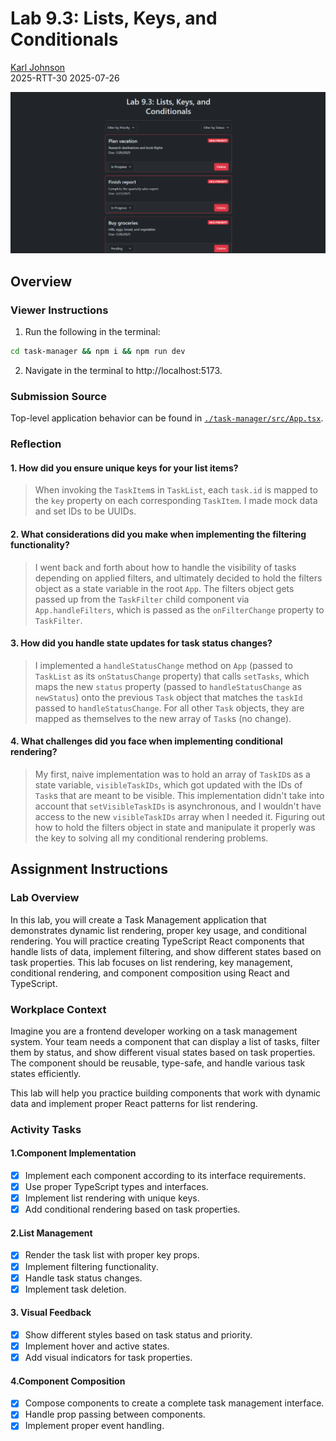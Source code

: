# Lab 9.3: Lists, Keys, and Conditionals

[Karl Johnson](https://github.com/hirekarl)  
2025-RTT-30
<time datetime="2025-07-26">2025-07-26</time>  

![Preview of browser display of Lab 9.3 with three High Priority tasks shown.](./preview.png)

## Overview
### Viewer Instructions
1. Run the following in the terminal:

```bash
cd task-manager && npm i && npm run dev
```

2. Navigate in the terminal to http://localhost:5173.

### Submission Source
Top-level application behavior can be found in [`./task-manager/src/App.tsx`](./task-manager/src/App.tsx).

### Reflection
#### 1. How did you ensure unique keys for your list items?
> When invoking the `TaskItem`s in `TaskList`, each `task.id` is mapped to the `key` property on each corresponding `TaskItem`. I made mock data and set IDs to be UUIDs.

#### 2. What considerations did you make when implementing the filtering functionality?
> I went back and forth about how to handle the visibility of tasks depending on applied filters, and ultimately decided to hold the filters object as a state variable in the root `App`. The filters object gets passed up from the `TaskFilter` child component via `App.handleFilters`, which is passed as the `onFilterChange` property to `TaskFilter`.

#### 3. How did you handle state updates for task status changes?
> I implemented a `handleStatusChange` method on `App` (passed to `TaskList` as its `onStatusChange` property) that calls `setTasks`, which maps the new `status` property (passed to `handleStatusChange` as `newStatus`) onto the previous `Task` object that matches the `taskId` passed to `handleStatusChange`. For all other `Task` objects, they are mapped as themselves to the new array of `Task`s (no change).

#### 4. What challenges did you face when implementing conditional rendering?
> My first, naive implementation was to hold an array of `TaskID`s as a state variable, `visibleTaskIDs`, which got updated with the IDs of `Task`s that are meant to be visible. This implementation didn't take into account that `setVisibleTaskIDs` is asynchronous, and I wouldn't have access to the new `visibleTaskIDs` array when I needed it. Figuring out how to hold the filters object in state and manipulate it properly was the key to solving all my conditional rendering problems.


## Assignment Instructions
### Lab Overview
In this lab, you will create a Task Management application that demonstrates dynamic list rendering, proper key usage, and conditional rendering. You will practice creating TypeScript React components that handle lists of data, implement filtering, and show different states based on task properties. This lab focuses on list rendering, key management, conditional rendering, and component composition using React and TypeScript.

### Workplace Context
Imagine you are a frontend developer working on a task management system. Your team needs a component that can display a list of tasks, filter them by status, and show different visual states based on task properties. The component should be reusable, type-safe, and handle various task states efficiently.

This lab will help you practice building components that work with dynamic data and implement proper React patterns for list rendering.

### Activity Tasks
#### 1.Component Implementation
- [x] Implement each component according to its interface requirements.
- [x] Use proper TypeScript types and interfaces.
- [x] Implement list rendering with unique keys.
- [x] Add conditional rendering based on task properties.

#### 2.List Management
- [x] Render the task list with proper key props.
- [x] Implement filtering functionality.
- [x] Handle task status changes.
- [x] Implement task deletion.

#### 3. Visual Feedback
- [x] Show different styles based on task status and priority.
- [x] Implement hover and active states.
- [x] Add visual indicators for task properties.

#### 4.Component Composition
- [x] Compose components to create a complete task management interface.
- [x] Handle prop passing between components.
- [x] Implement proper event handling.
